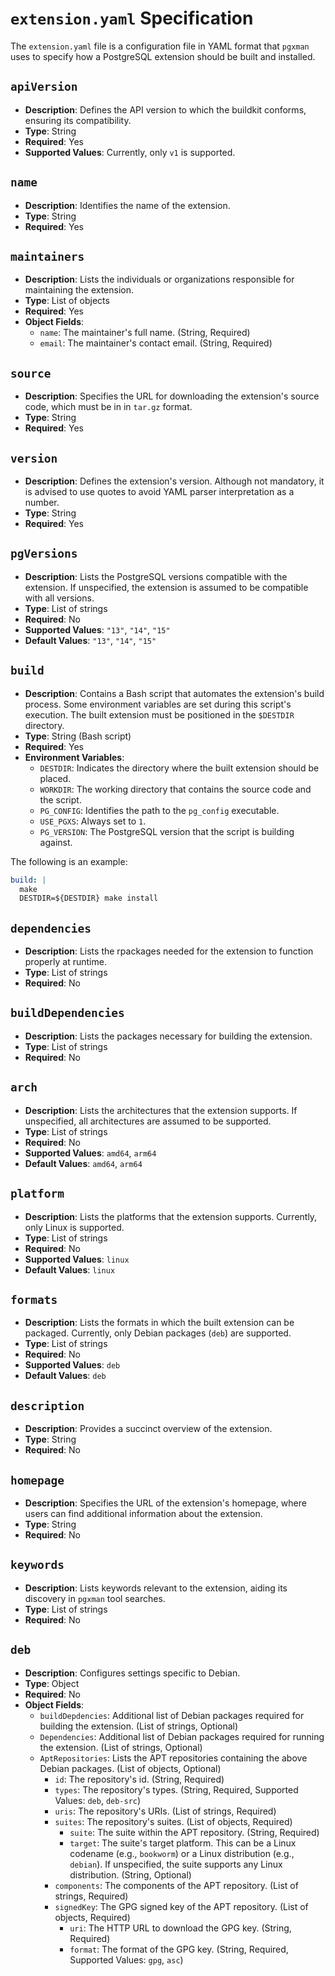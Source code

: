 # `extension.yaml` Specification

The `extension.yaml` file is a configuration file in YAML format that `pgxman` uses to specify how a PostgreSQL extension should be built and installed.

## `apiVersion`

- **Description**: Defines the API version to which the buildkit conforms, ensuring its compatibility.
- **Type**: String
- **Required**: Yes
- **Supported Values**: Currently, only `v1` is supported.

## `name`

- **Description**: Identifies the name of the extension.
- **Type**: String
- **Required**: Yes

## `maintainers`

- **Description**: Lists the individuals or organizations responsible for maintaining the extension.
- **Type**: List of objects
- **Required**: Yes
- **Object Fields**:
  - `name`: The maintainer's full name. (String, Required)
  - `email`: The maintainer's contact email. (String, Required)

## `source`

- **Description**: Specifies the URL for downloading the extension's source code, which must be in in `tar.gz` format.
- **Type**: String
- **Required**: Yes

## `version`

- **Description**: Defines the extension's version. Although not mandatory, it is advised to use quotes to avoid YAML parser interpretation as a number.
- **Type**: String
- **Required**: Yes

## `pgVersions`

- **Description**: Lists the PostgreSQL versions compatible with the extension. If unspecified, the extension is assumed to be compatible with all versions.
- **Type**: List of strings
- **Required**: No
- **Supported Values**: `"13"`, `"14"`, `"15"`
- **Default Values**: `"13"`, `"14"`, `"15"`

## `build`

- **Description**: Contains a Bash script that automates the extension's build process. Some environment variables are set during this script's execution. The built extension must be positioned in the `$DESTDIR` directory.
- **Type**: String (Bash script)
- **Required**: Yes
- **Environment Variables**:
  - `DESTDIR`: Indicates the directory where the built extension should be placed.
  - `WORKDIR`: The working directory that contains the source code and the script.
  - `PG_CONFIG`: Identifies the path to the `pg_config` executable.
  - `USE_PGXS`: Always set to `1`.
  - `PG_VERSION`: The PostgreSQL version that the script is building against.

The following is an example:

```yaml
build: |
  make
  DESTDIR=${DESTDIR} make install
```

## `dependencies`

- **Description**:  Lists the rpackages needed for the extension to function properly at runtime.
- **Type**: List of strings
- **Required**: No

## `buildDependencies`

- **Description**: Lists the packages necessary for building the extension.
- **Type**: List of strings
- **Required**: No

## `arch`

- **Description**: Lists the architectures that the extension supports. If unspecified, all architectures are assumed to be supported.
- **Type**: List of strings
- **Required**: No
- **Supported Values**: `amd64`, `arm64`
- **Default Values**: `amd64`, `arm64`

## `platform`

- **Description**: Lists the platforms that the extension supports. Currently, only Linux is supported.
- **Type**: List of strings
- **Required**: No
- **Supported Values**: `linux`
- **Default Values**: `linux`

## `formats`

- **Description**: Lists the formats in which the built extension can be packaged. Currently, only Debian packages (`deb`) are supported.
- **Type**: List of strings
- **Required**: No
- **Supported Values**: `deb`
- **Default Values**: `deb`

## `description`

- **Description**: Provides a succinct overview of the extension.
- **Type**: String
- **Required**: No

## `homepage`

- **Description**: Specifies the URL of the extension's homepage, where users can find additional information about the extension.
- **Type**: String
- **Required**: No

## `keywords`

- **Description**: Lists keywords relevant to the extension, aiding its discovery in `pgxman` tool searches.
- **Type**: List of strings
- **Required**: No

## `deb`

- **Description**: Configures settings specific to Debian.
- **Type**: Object
- **Required**: No
- **Object Fields**:
  - `buildDepdencies`: Additional list of Debian packages required for building the extension. (List of strings, Optional)
  - `Dependencies`: Additional list of Debian packages required for running the extension. (List of strings, Optional)
  - `AptRepositories`: Lists the APT repositories containing the above Debian packages. (List of objects, Optional)
    - `id`: The repository's id. (String, Required)
    - `types`: The repository's types. (String, Required, Supported Values: `deb`, `deb-src`)
    - `uris`: The repository's URIs. (List of strings, Required)
    - `suites`: The repository's suites. (List of objects, Required)
      - `suite`: The suite within the APT repository. (String, Required)
      - `target`: The suite's target platform. This can be a Linux codename (e.g., `bookworm`) or a Linux distribution (e.g., `debian`). If unspecified, the suite supports any Linux distribution. (String, Optional)
    - `components`: The components of the APT repository. (List of strings, Required)
    - `signedKey`: The GPG signed key of the APT repository. (List of objects, Required)
      - `uri`: The HTTP URL to download the GPG key. (String, Required)
      - `format`: The format of the GPG key. (String, Required, Supported Values: `gpg`, `asc`)
